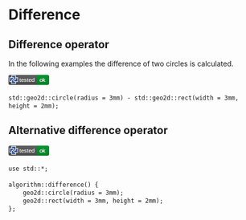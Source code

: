 # Difference

## Difference operator

In the following examples the difference of two circles is calculated.

[![test](.test/difference_operator.png)](.test/difference_operator.log)

```µcad,difference_operator
std::geo2d::circle(radius = 3mm) - std::geo2d::rect(width = 3mm, height = 2mm);
```

## Alternative difference operator

[![test](.test/difference_alt_operator.png)](.test/difference_alt_operator.log)

```µcad,difference_alt_operator
use std::*;

algorithm::difference() {
    geo2d::circle(radius = 3mm);
    geo2d::rect(width = 3mm, height = 2mm);
};
```
